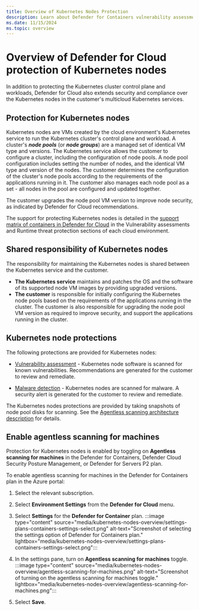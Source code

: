 ```yaml
---
title: Overview of Kubernetes Nodes Protection
description: Learn about Defender for Containers vulnerability assessment and malware detection for Kubernetes nodes.
ms.date: 11/15/2024
ms.topic: overview
---
```


# Overview of Defender for Cloud protection of Kubernetes nodes

In addition to protecting the Kubernetes cluster control plane and workloads, Defender for Cloud also extends security and compliance over the Kubernetes nodes in the customer's multicloud Kubernetes services.

## Protection for Kubernetes nodes

Kubernetes nodes are VMs created by the cloud environment's Kubernetes service to run the Kubernetes cluster's control plane and workload. A cluster's ***node pools*** (or ***node groups***) are a managed set of identical VM type and versions. The Kubernetes service allows the customer to configure a cluster, including the configuration of node pools. A node pool configuration includes setting the number of nodes, and the identical VM type and version of the nodes. The customer determines the configuration of the cluster's node pools according to the requirements of the applications running in it. The customer also manages each node pool as a set - all nodes in the pool are configured and updated together.

The customer upgrades the node pool VM version to improve node security, as indicated by Defender for Cloud recommendations.

The support for protecting Kubernetes nodes is detailed in the [support matrix of containers in Defender for Cloud](support-matrix-defender-for-containers.md) in the Vulnerability assessments and Runtime threat protection sections of each cloud environment.

## Shared responsibility of Kubernetes nodes

The responsibility for maintaining the Kubernetes nodes is shared between the Kubernetes service and the customer.

- **The Kubernetes service** maintains and patches the OS and the software of its supported node VM images by providing upgraded versions.
- **The customer** is responsible for initially configuring the Kubernetes node pools based on the requirements of the applications running in the cluster. The customer is also responsible for upgrading the node pool VM version as required to improve security, and support the applications running in the cluster.

## Kubernetes node protections

The following protections are provided for Kubernetes nodes:

- [Vulnerability assessment](kubernetes-nodes-va.md) - Kubernetes node software is scanned for known vulnerabilities. Recommendations are generated for the customer to review and remediate.

- [Malware detection](kubernetes-nodes-malware.md) - Kubernetes nodes are scanned for malware. A security alert is generated for the customer to review and remediate.

The Kubernetes nodes protections are provided by taking snapshots of node pool disks for scanning. See the [Agentless scanning architecture description](./concept-agentless-data-collection.md) for details.

## Enable agentless scanning for machines

Protection for Kubernetes nodes is enabled by toggling on **Agentless scanning for machines** in the Defender for Containers, Defender Cloud Security Posture Management, or Defender for Servers P2 plan.

To enable agentless scanning for machines in the Defender for Containers plan in the Azure portal:

1. Select the relevant subscription.

1. Select **Environment Settings** from the **Defender for Cloud** menu.

1. Select **Settings** for the **Defender for Container** plan.
    :::image type="content" source="media/kubernetes-nodes-overview/settings-plans-containers-settings-select.png" alt-text="Screenshot of selecting the settings option of Defender for Containers plan." lightbox="media/kubernetes-nodes-overview/settings-plans-containers-settings-select.png":::

1. In the settings pane, turn on **Agentless scanning for machines** toggle.
    :::image type="content" source="media/kubernetes-nodes-overview/agentless-scanning-for-machines.png" alt-text="Screenshot of turning on the agentless scanning for machines toggle." lightbox="media/kubernetes-nodes-overview/agentless-scanning-for-machines.png":::

1. Select **Save**.
